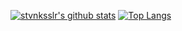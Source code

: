 [![stvnksslr's github stats](https://github-readme-stats.vercel.app/api?username=stvnksslr)](https://github.com/anuraghazra/github-readme-stats)
[![Top Langs](https://github-readme-stats.vercel.app/api/top-langs/?username=stvnksslr&layout=compact)](https://github.com/anuraghazra/github-readme-stats)
